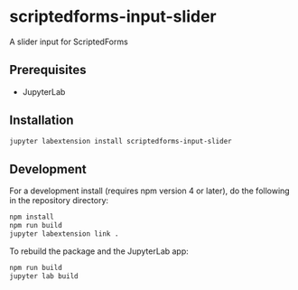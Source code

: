 # scriptedforms-input-slider

A slider input for ScriptedForms

## Prerequisites

- JupyterLab

## Installation

```bash
jupyter labextension install scriptedforms-input-slider
```

## Development

For a development install (requires npm version 4 or later), do the following in the repository directory:

```bash
npm install
npm run build
jupyter labextension link .
```

To rebuild the package and the JupyterLab app:

```bash
npm run build
jupyter lab build
```
